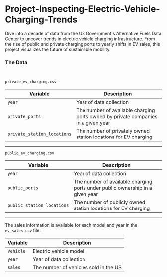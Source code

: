 # Project-Inspecting-Electric-Vehicle-Charging-Trends
Dive into a decade of data from the US Government's Alternative Fuels Data Center to uncover trends in electric vehicle charging infrastructure. From the rise of public and private charging ports to yearly shifts in EV sales, this project visualizes the future of sustainable mobility.

### The Data
&nbsp;

`private_ev_charging.csv`

| Variable   | Description                                          |
|------------|------------------------------------------------------|
| `year` |  Year of data collection |
| `private_ports`| The number of available charging ports owned by private companies in a given year  |
| `private_station_locations`   | The number of privately owned station locations for EV charging

___

`public_ev_charging.csv`
 
| Variable   | Description                                          |
|------------|------------------------------------------------------|
| `year` |  Year of data collection  |
| `public_ports`| The number of available charging ports under public ownership in a given year  |
| `public_station_locations`   | The number of publicly owned station locations for EV charging

___

The sales information is available for each model and year in the `ev_sales.csv` file:

| Variable   | Description                                          |
|------------|------------------------------------------------------|
| `Vehicle` |  Electric vehicle model |
| `year`| Year of data collection |
| `sales`   | The number of vehicles sold in the US
